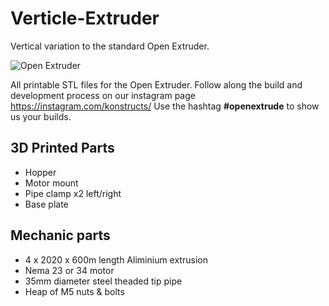 # Verticle-Extruder
Vertical variation to the standard Open Extruder.

![Open Extruder](https://github.com/Open-Extrude/Open_extruder-V1/blob/master/Hoper_Base_Mount%20v65.png "Open Extruder")

All printable STL files for the Open Extruder. Follow along the build and development process on our instagram page https://instagram.com/konstructs/ Use the hashtag **#openextrude** to show us your builds.

## 3D Printed Parts
- Hopper
- Motor mount
- Pipe clamp x2 left/right
- Base plate

## Mechanic parts
- 4 x 2020 x 600m length Aliminium extrusion 
- Nema 23 or 34 motor
- 35mm diameter steel theaded tip pipe
- Heap of M5 nuts & bolts

